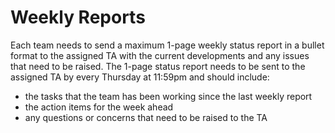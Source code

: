 # Weekly Reports

Each team needs to send a maximum 1-page weekly status report in a bullet format to the assigned TA with the current developments and any issues that need to be raised. The 1-page status report needs to be sent to the assigned TA by every Thursday at 11:59pm and should include:


* the tasks that the team has been working since the last weekly report 
* the action items for the week ahead
* any questions or concerns that need to be raised to the TA